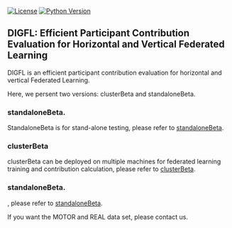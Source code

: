
[![License](https://img.shields.io/badge/License-Apache%202.0-blue.svg)](https://opensource.org/licenses/Apache-2.0)
[![Python Version](https://img.shields.io/badge/Python-3.7+-blue.svg)](https://www.python.org/) 
##  DIGFL: Efficient Participant Contribution Evaluation for Horizontal and Vertical Federated Learning

DIGFL is an efficient participant contribution evaluation for horizontal and vertical Federated Learning.


Here, we persent two versions: clusterBeta and standaloneBeta.

### standaloneBeta.
StandaloneBeta is for stand-alone testing, please refer to [standaloneBeta](https://github.com/qmkakaxi/DIG_FL/tree/master/standaloneBeta).

 ### clusterBeta
clusterBeta can be deployed on multiple machines for federated learning training and contribution calculation, please refer to [clusterBeta](https://github.com/qmkakaxi/DIG_FL/tree/master/clusterBeta).

### standaloneBeta.
, please refer to [standaloneBeta](https://github.com/qmkakaxi/DIG_FL/tree/master/standaloneBeta).


If you want the MOTOR and REAL data set, please contact us.
